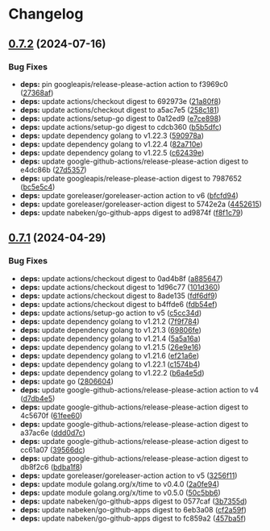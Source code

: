 # Changelog

## [0.7.2](https://github.com/nabeken/go-smtp-source/compare/v0.7.1...v0.7.2) (2024-07-16)


### Bug Fixes

* **deps:** pin googleapis/release-please-action action to f3969c0 ([27368af](https://github.com/nabeken/go-smtp-source/commit/27368af6c258ec9ca1d96ce719c6ef7da4ba659c))
* **deps:** update actions/checkout digest to 692973e ([21a80f8](https://github.com/nabeken/go-smtp-source/commit/21a80f82e7e68fae846193e1f2d94a1228a78320))
* **deps:** update actions/checkout digest to a5ac7e5 ([258c181](https://github.com/nabeken/go-smtp-source/commit/258c181fdc3c3a58d187ed6db040948cc4389ff8))
* **deps:** update actions/setup-go digest to 0a12ed9 ([e7ce898](https://github.com/nabeken/go-smtp-source/commit/e7ce8986ea6b2bd53ce0e45050a5e5d67d4763f8))
* **deps:** update actions/setup-go digest to cdcb360 ([b5b5dfc](https://github.com/nabeken/go-smtp-source/commit/b5b5dfc02bf3b986f807e940198de3e16f0e0fa2))
* **deps:** update dependency golang to v1.22.3 ([590978a](https://github.com/nabeken/go-smtp-source/commit/590978a36cadfe483b4cf56e07bbd69a1ab3b700))
* **deps:** update dependency golang to v1.22.4 ([82a710e](https://github.com/nabeken/go-smtp-source/commit/82a710eaa341101f366744838ff15fe8ef32503e))
* **deps:** update dependency golang to v1.22.5 ([c62439e](https://github.com/nabeken/go-smtp-source/commit/c62439e5fbbea35e8b6d973c52309237ed6b3f20))
* **deps:** update google-github-actions/release-please-action digest to e4dc86b ([27d5357](https://github.com/nabeken/go-smtp-source/commit/27d53573a37e1003531abf5e524e5188ca2b5eb6))
* **deps:** update googleapis/release-please-action digest to 7987652 ([bc5e5c4](https://github.com/nabeken/go-smtp-source/commit/bc5e5c4030f4b907429a68eb9d82fca077b9f8cc))
* **deps:** update goreleaser/goreleaser-action action to v6 ([bfcfd94](https://github.com/nabeken/go-smtp-source/commit/bfcfd9421d855828bfa894bed6dc3906973b5c33))
* **deps:** update goreleaser/goreleaser-action digest to 5742e2a ([4452615](https://github.com/nabeken/go-smtp-source/commit/4452615400b384f9482f708bb7581fc364bc8e34))
* **deps:** update nabeken/go-github-apps digest to ad9874f ([f8f1c79](https://github.com/nabeken/go-smtp-source/commit/f8f1c79efd01ffaac55e800034162ee07c91d202))

## [0.7.1](https://github.com/nabeken/go-smtp-source/compare/v0.7.0...v0.7.1) (2024-04-29)


### Bug Fixes

* **deps:** update actions/checkout digest to 0ad4b8f ([a885647](https://github.com/nabeken/go-smtp-source/commit/a885647ef836f241aa2c80c0ae27858595a7907d))
* **deps:** update actions/checkout digest to 1d96c77 ([101d360](https://github.com/nabeken/go-smtp-source/commit/101d360e669f151858076414763685135229c3f2))
* **deps:** update actions/checkout digest to 8ade135 ([fdf6df9](https://github.com/nabeken/go-smtp-source/commit/fdf6df9e02249195323b7eed5fc18d7bac3e926b))
* **deps:** update actions/checkout digest to b4ffde6 ([fdb54ef](https://github.com/nabeken/go-smtp-source/commit/fdb54efa86e6611fb0b02928d702d366b15016c9))
* **deps:** update actions/setup-go action to v5 ([c5cc34d](https://github.com/nabeken/go-smtp-source/commit/c5cc34d278efdc2ed9ac1361b04c3ff9a5f3dd76))
* **deps:** update dependency golang to v1.21.2 ([7f9f784](https://github.com/nabeken/go-smtp-source/commit/7f9f784a75fc1197e988eed0ca12a1989d383850))
* **deps:** update dependency golang to v1.21.3 ([69806fe](https://github.com/nabeken/go-smtp-source/commit/69806fecdb5521b836a7d12aaed6b469911268e0))
* **deps:** update dependency golang to v1.21.4 ([5a5a16a](https://github.com/nabeken/go-smtp-source/commit/5a5a16a19b4ceb04a9992ed3fe297304a9725f8a))
* **deps:** update dependency golang to v1.21.5 ([26e9e16](https://github.com/nabeken/go-smtp-source/commit/26e9e168681c4bb6c70e7068c614c6786fa0ff72))
* **deps:** update dependency golang to v1.21.6 ([ef21a6e](https://github.com/nabeken/go-smtp-source/commit/ef21a6ef8c912af58cb378028a237c11efa95711))
* **deps:** update dependency golang to v1.22.1 ([c1574b4](https://github.com/nabeken/go-smtp-source/commit/c1574b46faac8f80deb2bc32b1370d4ef56458e6))
* **deps:** update dependency golang to v1.22.2 ([b6a4e5d](https://github.com/nabeken/go-smtp-source/commit/b6a4e5d1742af96da37aa5181c029accf4200695))
* **deps:** update go ([2806604](https://github.com/nabeken/go-smtp-source/commit/28066046f3bdd76c9cba545bba4d2909934078d1))
* **deps:** update google-github-actions/release-please-action action to v4 ([d7db4e5](https://github.com/nabeken/go-smtp-source/commit/d7db4e511b9aa431d3156d7be5827caf6d6975fb))
* **deps:** update google-github-actions/release-please-action digest to 4c5670f ([61fee60](https://github.com/nabeken/go-smtp-source/commit/61fee605f05b79768e063309d2034c61e7240747))
* **deps:** update google-github-actions/release-please-action digest to a37ac6e ([ddd0d7c](https://github.com/nabeken/go-smtp-source/commit/ddd0d7c701af483d04ae31fcf259df10cb5cadf7))
* **deps:** update google-github-actions/release-please-action digest to cc61a07 ([39566dc](https://github.com/nabeken/go-smtp-source/commit/39566dc2937f635e1f99d13a0cab6f5b1cab5569))
* **deps:** update google-github-actions/release-please-action digest to db8f2c6 ([bdba1f8](https://github.com/nabeken/go-smtp-source/commit/bdba1f8ed19be60d6c0b0cc9db067c99d9b21d4b))
* **deps:** update goreleaser/goreleaser-action action to v5 ([3256f11](https://github.com/nabeken/go-smtp-source/commit/3256f11fed410dc64bf73ce66ad52efc1c826b04))
* **deps:** update module golang.org/x/time to v0.4.0 ([2a0fe94](https://github.com/nabeken/go-smtp-source/commit/2a0fe941092e2682d315898da8c700636f73ee47))
* **deps:** update module golang.org/x/time to v0.5.0 ([50c5bb6](https://github.com/nabeken/go-smtp-source/commit/50c5bb6bc866a0cd7f5098cbdc07d263904f934c))
* **deps:** update nabeken/go-github-apps digest to 0577caf ([3b7355d](https://github.com/nabeken/go-smtp-source/commit/3b7355d3a77e11146b917890cd9e81b34fb0b8b8))
* **deps:** update nabeken/go-github-apps digest to 6eb3a08 ([cf2a59f](https://github.com/nabeken/go-smtp-source/commit/cf2a59f00f05a4fab94da400c111f6f1f2ceb1f5))
* **deps:** update nabeken/go-github-apps digest to fc859a2 ([457ba5f](https://github.com/nabeken/go-smtp-source/commit/457ba5f101a40e7fa2187e641e2f913a3074cd79))
